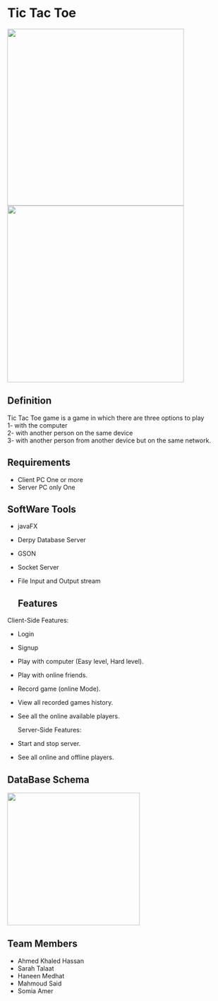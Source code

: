 # Tic Tac Toe 
<div>
<img src = "https://github.com/ahmedkhaled3515/TicTacToe_App/assets/105312434/d3728c8f-3bc8-467f-a535-014d1a173797" width = "400">
<img src = "https://github.com/ahmedkhaled3515/TicTacToe_App/assets/105312434/6173bf4b-04f6-47ed-b344-76fd2facb64f" width = "400">
  
</div>

## Definition 
<div>
Tic Tac Toe game is a game in which there are three options to play
  </div>
<div>
1- with the computer
  </div>
<div>
2- with another person on the same device
  </div>
<div>
3- with another person from another device but on the same network.
</div>

## Requirements
* Client PC One or more
* Server PC only One
   
## SoftWare Tools
* javaFX
* Derpy Database Server
* GSON
* Socket Server
* File Input and Output stream

  ## Features
 Client-Side Features:
* Login
* Signup
* Play with computer (Easy level, Hard level).
* Play with online friends.
* Record game (online Mode).
* View all recorded games history.
* See all the online available players.

  
  Server-Side Features:
*	Start and stop server.
*	See all online and offline players.


## DataBase Schema 
<img src = "https://github.com/ahmedkhaled3515/TicTacToe_App/assets/105312434/167972d8-b81e-4ce6-928f-91ad30a77c44" width = "300">

## Team Members 
* Ahmed Khaled Hassan
* Sarah Talaat
* Haneen Medhat
* Mahmoud Said
* Somia Amer

